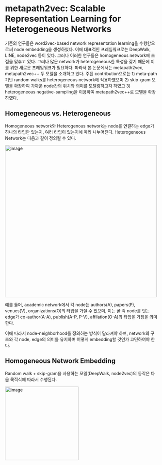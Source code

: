 # metapath2vec: Scalable Representation Learning for Heterogeneous Networks
기존의 연구들은 word2vec-based network representation learning을 수행함으로써 node embedding을 생성하였다. 이에 대표적인 프레임워크로는 DeepWalk, LINE, node2vec 등이 있다. 그러나 이러한 연구들은 homogeneous network에 초점을 맞추고 있다. 그러나 많은 network가 heterogeneous한 특성을 갖기 때문에 이를 위한 새로운 프레임워크가 필요하다. 따라서 본 논문에서는 metapath2vec, metapath2vec++ 두 모델을 소개하고 있다. 주된 contribution으로는 1) meta-path 기반 random walks를 heterogeneous network에 적용하였으며 2) skip-gram 모델을 확장하여 가까운 node간의 위치와 의미를 모델링하고자 하였고 3) heterogeneous negative-sampling을 이용하여 metapath2vec++로 모델을 확장하였다. 

## Homegeneous vs. Heterogeneous
Homogeneous network와 Heterogenous network는 node를 연결하는 edge가 하나의 타입만 있는지, 여러 타입이 있는지에 따라 나누어진다. Heterogeneous Network는 다음과 같이 정의될 수 있다.

<img width="500" alt="image" src="https://github.com/hyewwn/2023-summer-internship-DSAIL/assets/74613565/cea7bf55-205f-4c79-b908-14d38ebb0805">

예를 들어, academic network에서 각 node는 authors(A), papers(P), venues(V), organizations(O)의 타입을 가질 수 있으며, 이는 곧 각 node를 잇는 edge가 co-author(A-A), publish(A-P, P-V), affilation(O-A)의 타입을 가짐을 의미한다.

이에 따라서 node-neighborhood를 정의하는 방식이 달라져야 하며, network의 구조와 각 node, edge의 의미를 유지하며 어떻게 embedding할 것인가 고민하여야 한다.

## Homogeneous Network Embedding
Random walk + skip-gram을 사용하는 모델(DeepWalk, node2vec)의 동작은 다음 목적식에 따라서 수행된다.

<img width="242" alt="image" src="https://github.com/hyewwn/2023-summer-internship-DSAIL/assets/74613565/b3d2ce44-a3db-418a-8168-dea33071067d">


